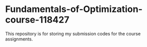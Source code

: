 # Fundamentals-of-Optimization-course-118427
This repository is for storing my submission codes for the course assignments.
